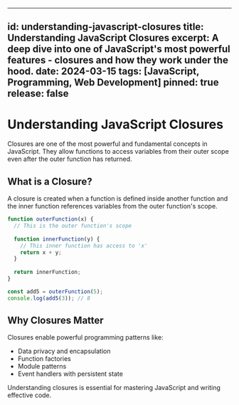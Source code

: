 
---
id: understanding-javascript-closures
title: Understanding JavaScript Closures
excerpt: A deep dive into one of JavaScript's most powerful features - closures and how they work under the hood.
date: 2024-03-15
tags: [JavaScript, Programming, Web Development]
pinned: true
release: false
---

# Understanding JavaScript Closures

Closures are one of the most powerful and fundamental concepts in JavaScript. They allow functions to access variables from their outer scope even after the outer function has returned.

## What is a Closure?

A closure is created when a function is defined inside another function and the inner function references variables from the outer function's scope.

```javascript
function outerFunction(x) {
  // This is the outer function's scope
  
  function innerFunction(y) {
    // This inner function has access to 'x'
    return x + y;
  }
  
  return innerFunction;
}

const add5 = outerFunction(5);
console.log(add5(3)); // 8
```

## Why Closures Matter

Closures enable powerful programming patterns like:
- Data privacy and encapsulation
- Function factories
- Module patterns
- Event handlers with persistent state

Understanding closures is essential for mastering JavaScript and writing effective code.
